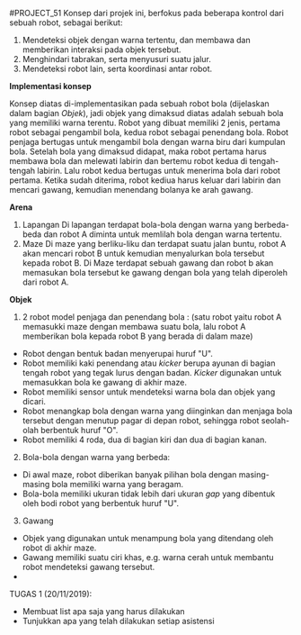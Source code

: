#PROJECT_51
Konsep dari projek ini, berfokus pada beberapa kontrol dari sebuah robot, sebagai berikut:
1. Mendeteksi objek dengan warna tertentu, dan membawa dan memberikan interaksi pada objek tersebut.
2. Menghindari tabrakan, serta menyusuri suatu jalur.
3. Mendeteksi robot lain, serta koordinasi antar robot.


**Implementasi konsep**

Konsep diatas di-implementasikan pada sebuah robot bola (dijelaskan dalam bagian *Objek*), jadi objek yang dimaksud diatas adalah sebuah bola yang memiliki warna terentu.
Robot yang dibuat memiliki 2 jenis, pertama robot sebagai pengambil bola, kedua robot sebagai penendang bola. Robot penjaga bertugas untuk mengambil bola dengan warna biru dari kumpulan bola.
Setelah bola yang dimaksud didapat, maka robot pertama harus membawa bola dan melewati labirin dan bertemu robot kedua di tengah-tengah labirin. Lalu robot kedua bertugas untuk menerima bola dari robot pertama.
Ketika sudah diterima, robot kediua harus keluar dari labirin dan mencari gawang, kemudian menendang bolanya ke arah gawang.


**Arena**

1. Lapangan
Di lapangan terdapat bola-bola dengan warna yang berbeda-beda dan robot A diminta untuk memlilah bola dengan warna tertentu.
2. Maze 
Di maze yang berliku-liku dan terdapat suatu jalan buntu, robot A akan mencari robot B untuk kemudian menyalurkan bola tersebut kepada robot B. Di Maze terdapat sebuah gawang dan robot b akan memasukan bola tersebut ke gawang dengan bola yang telah diperoleh dari robot A.


**Objek**

1. 2 robot model penjaga dan penendang bola : (satu robot yaitu robot A memasukki maze dengan membawa suatu bola, lalu robot A memberikan bola kepada robot B yang berada di dalam maze)
*  Robot dengan bentuk badan menyerupai huruf "U". 
*  Robot memiliki kaki penendang atau *kicker* berupa ayunan di bagian tengah robot yang tegak lurus dengan badan. *Kicker* digunakan untuk memasukkan bola ke gawang di akhir maze.
*  Robot memiliki sensor untuk mendeteksi warna bola dan objek yang dicari.
*  Robot menangkap bola dengan warna yang diinginkan dan menjaga bola tersebut dengan menutup pagar di depan robot, sehingga robot seolah-olah berbentuk huruf "O".
*  Robot memiliki 4 roda, dua di bagian kiri dan dua di bagian kanan.


2. Bola-bola dengan warna yang berbeda:
*  Di awal maze, robot diberikan banyak pilihan bola dengan masing-masing bola memiliki warna yang beragam.
*  Bola-bola memiliki ukuran tidak lebih dari ukuran *gap* yang dibentuk oleh bodi robot yang berbentuk huruf "U".

3. Gawang
*  Objek yang digunakan untuk menampung bola yang ditendang oleh robot di akhir maze.
*  Gawang memiliki suatu ciri khas, e.g. warna cerah untuk membantu robot mendeteksi gawang tersebut.
*  

TUGAS 1 (20/11/2019):
*  Membuat list apa saja yang harus dilakukan
*  Tunjukkan apa yang telah dilakukan setiap asistensi


